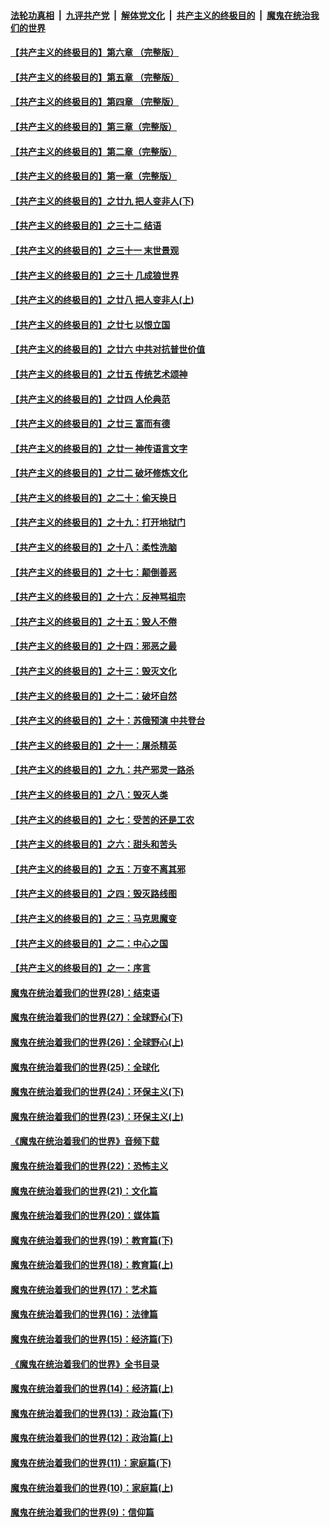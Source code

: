 

####  [法轮功真相](../../../../basic/blob/master/README.md?t=06030701) &nbsp;|&nbsp; [九评共产党](../../../../9ping.md/blob/master/README.md?t=06030701) &nbsp;|&nbsp; [解体党文化](../../../../jtdwh.md/blob/master/README.md?t=06030701)  &nbsp;|&nbsp; [共产主义的终极目的](../../../../gczydzjmd.md/blob/master/README.md?t=06030701) &nbsp;|&nbsp; [魔鬼在统治我们的世界](../../../../mgztzwmdsj.md/blob/master/README.md?t=06030701) 

#### [【共产主义的终极目的】第六章 （完整版）](../pages/nsc422/n11428913.md?t=06030701) 

#### [【共产主义的终极目的】第五章 （完整版）](../pages/nsc422/n11428912.md?t=06030701) 

#### [【共产主义的终极目的】第四章 （完整版）](../pages/nsc422/n11428907.md?t=06030701) 

#### [【共产主义的终极目的】第三章（完整版）](../pages/nsc422/n11428848.md?t=06030701) 

#### [【共产主义的终极目的】第二章（完整版）](../pages/nsc422/n11428831.md?t=06030701) 

#### [【共产主义的终极目的】第一章（完整版）](../pages/nsc422/n11417651.md?t=06030701) 

#### [【共产主义的终极目的】之廿九 把人变非人(下)](../pages/nsc422/n11344140.md?t=06030701) 

#### [【共产主义的终极目的】之三十二 结语](../pages/nsc422/n11360535.md?t=06030701) 

#### [【共产主义的终极目的】之三十一 末世景观](../pages/nsc422/n11351129.md?t=06030701) 

#### [【共产主义的终极目的】之三十 几成狼世界](../pages/nsc422/n11348280.md?t=06030701) 

#### [【共产主义的终极目的】之廿八 把人变非人(上)](../pages/nsc422/n11340492.md?t=06030701) 

#### [【共产主义的终极目的】之廿七 以恨立国](../pages/nsc422/n11336944.md?t=06030701) 

#### [【共产主义的终极目的】之廿六 中共对抗普世价值](../pages/nsc422/n11324785.md?t=06030701) 

#### [【共产主义的终极目的】之廿五 传统艺术颂神](../pages/nsc422/n11296396.md?t=06030701) 

#### [【共产主义的终极目的】之廿四 人伦典范](../pages/nsc422/n11296397.md?t=06030701) 

#### [【共产主义的终极目的】之廿三 富而有德](../pages/nsc422/n11283598.md?t=06030701) 

#### [【共产主义的终极目的】之廿一 神传语言文字](../pages/nsc422/n11263265.md?t=06030701) 

#### [【共产主义的终极目的】之廿二 破坏修炼文化](../pages/nsc422/n11245728.md?t=06030701) 

#### [【共产主义的终极目的】之二十：偷天换日](../pages/nsc422/n11238846.md?t=06030701) 

#### [【共产主义的终极目的】之十九：打开地狱门](../pages/nsc422/n11206376.md?t=06030701) 

#### [【共产主义的终极目的】之十八：柔性洗脑](../pages/nsc422/n11199994.md?t=06030701) 

#### [【共产主义的终极目的】之十七：颠倒善恶](../pages/nsc422/n11179782.md?t=06030701) 

#### [【共产主义的终极目的】之十六：反神骂祖宗](../pages/nsc422/n11166798.md?t=06030701) 

#### [【共产主义的终极目的】之十五：毁人不倦](../pages/nsc422/n11166792.md?t=06030701) 

#### [【共产主义的终极目的】之十四：邪恶之最](../pages/nsc422/n11150249.md?t=06030701) 

#### [【共产主义的终极目的】之十三：毁灭文化](../pages/nsc422/n11135227.md?t=06030701) 

#### [【共产主义的终极目的】之十二：破坏自然](../pages/nsc422/n11135214.md?t=06030701) 

#### [【共产主义的终极目的】之十：苏俄预演 中共登台](../pages/nsc422/n11118424.md?t=06030701) 

#### [【共产主义的终极目的】之十一：屠杀精英](../pages/nsc422/n11118442.md?t=06030701) 

#### [【共产主义的终极目的】之九：共产邪灵一路杀](../pages/nsc422/n11114139.md?t=06030701) 

#### [【共产主义的终极目的】之八：毁灭人类](../pages/nsc422/n11108503.md?t=06030701) 

#### [【共产主义的终极目的】之七：受苦的还是工农](../pages/nsc422/n11101809.md?t=06030701) 

#### [【共产主义的终极目的】之六：甜头和苦头](../pages/nsc422/n11096971.md?t=06030701) 

#### [【共产主义的终极目的】之五：万变不离其邪](../pages/nsc422/n11091285.md?t=06030701) 

#### [【共产主义的终极目的】之四：毁灭路线图](../pages/nsc422/n11086284.md?t=06030701) 

#### [【共产主义的终极目的】之三：马克思魔变](../pages/nsc422/n11061941.md?t=06030701) 

#### [【共产主义的终极目的】之二：中心之国](../pages/nsc422/n11047728.md?t=06030701) 

#### [【共产主义的终极目的】之一：序言](../pages/nsc422/n11086077.md?t=06030701) 

#### [魔鬼在统治着我们的世界(28)：结束语](../pages/nsc422/n10936246.md?t=06030701) 

#### [魔鬼在统治着我们的世界(27)：全球野心(下)](../pages/nsc422/n10928319.md?t=06030701) 

#### [魔鬼在统治着我们的世界(26)：全球野心(上)](../pages/nsc422/n10900318.md?t=06030701) 

#### [魔鬼在统治着我们的世界(25)：全球化](../pages/nsc422/n10788205.md?t=06030701) 

#### [魔鬼在统治着我们的世界(24)：环保主义(下)](../pages/nsc422/n10695307.md?t=06030701) 

#### [魔鬼在统治着我们的世界(23)：环保主义(上)](../pages/nsc422/n10688613.md?t=06030701) 

#### [《魔鬼在统治着我们的世界》音频下载](../pages/nsc422/n10635553.md?t=06030701) 

#### [魔鬼在统治着我们的世界(22)：恐怖主义](../pages/nsc422/n10614727.md?t=06030701) 

#### [魔鬼在统治着我们的世界(21)：文化篇](../pages/nsc422/n10597706.md?t=06030701) 

#### [魔鬼在统治着我们的世界(20)：媒体篇](../pages/nsc422/n10586579.md?t=06030701) 

#### [魔鬼在统治着我们的世界(19)：教育篇(下)](../pages/nsc422/n10564808.md?t=06030701) 

#### [魔鬼在统治着我们的世界(18)：教育篇(上)](../pages/nsc422/n10526970.md?t=06030701) 

#### [魔鬼在统治着我们的世界(17)：艺术篇](../pages/nsc422/n10499093.md?t=06030701) 

#### [魔鬼在统治着我们的世界(16)：法律篇](../pages/nsc422/n10485969.md?t=06030701) 

#### [魔鬼在统治着我们的世界(15)：经济篇(下)](../pages/nsc422/n10469975.md?t=06030701) 

#### [《魔鬼在统治着我们的世界》全书目录](../pages/nsc422/n10464261.md?t=06030701) 

#### [魔鬼在统治着我们的世界(14)：经济篇(上)](../pages/nsc422/n10457370.md?t=06030701) 

#### [魔鬼在统治着我们的世界(13)：政治篇(下)](../pages/nsc422/n10448270.md?t=06030701) 

#### [魔鬼在统治着我们的世界(12)：政治篇(上)](../pages/nsc422/n10444576.md?t=06030701) 

#### [魔鬼在统治着我们的世界(11)：家庭篇(下)](../pages/nsc422/n10440961.md?t=06030701) 

#### [魔鬼在统治着我们的世界(10)：家庭篇(上)](../pages/nsc422/n10435448.md?t=06030701) 

#### [魔鬼在统治着我们的世界(9)：信仰篇](../pages/nsc422/n10432159.md?t=06030701) 

